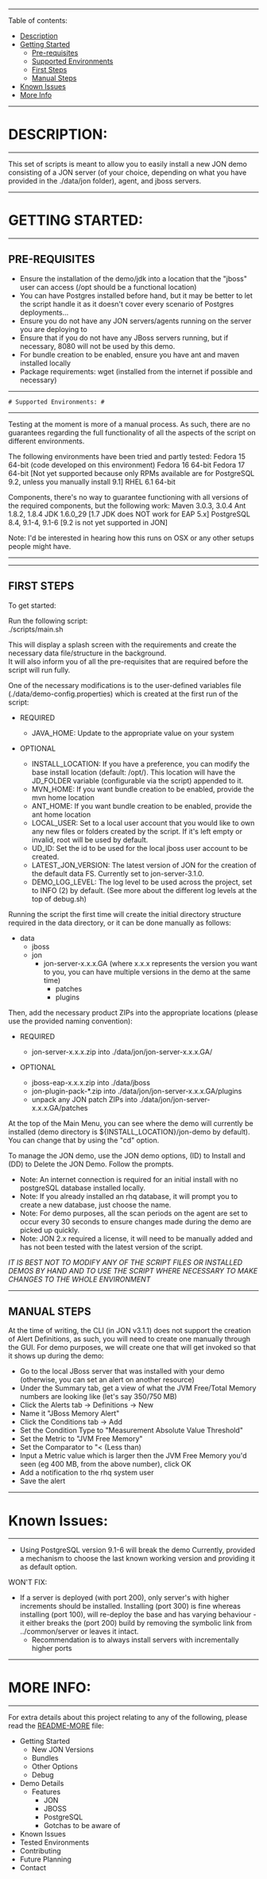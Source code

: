 ****************************************************************************************************************************************

Table of contents:
- [Description](#description)
- [Getting Started](#getting-started)
	- [Pre-requisites](#pre-requisites)
	- [Supported Environments](#supported-environments)
	- [First Steps](#first-steps)
	- [Manual Steps](#manual-steps)
- [Known Issues](#known-issues)
- [More Info](#more-info)

- - - - - - - - - - - - - - - - - - - - - - - - - - - - - - - - - - - - - - - - - - - - - - - - - - - - - - - - - - - - - - - - - - - - - - -

# DESCRIPTION: #
- - - - - - - - - - - - - - - - - - - - - - - - - - - - - - - - - - - - - - - - - - - - - - - - - - - - - - - - - - - - - - - - - - - - - - - 

This set of scripts is meant to allow you to easily install a new JON demo consisting of a JON server (of your choice, depending on what you have provided in the ./data/jon folder), agent, and jboss servers.

- - - - - - - - - - - - - - - - - - - - - - - - - - - - - - - - - - - - - - - - - - - - - - - - - - - - - - - - - - - - - - - - - - - - - - -

# GETTING STARTED: #
- - - - - - - - - - - - - - - - - - - - - - - - - - - - - - - - - - - - - - - - - - - - - - - - - - - - - - - - - - - - - - - - - - - - - - - 

## PRE-REQUISITES ##

- Ensure the installation of the demo/jdk into a location that the "jboss" user can access (/opt should be a functional location)
- You can have Postgres installed before hand, but it may be better to let the script handle it as it doesn't cover every scenario of Postgres deployments...
- Ensure you do not have any JON servers/agents running on the server you are deploying to
- Ensure that if you do not have any JBoss servers running, but if necessary, 8080 will not be used by this demo.
- For bundle creation to be enabled, ensure you have ant and maven installed locally
- Package requirements:
	wget (installed from the internet if possible and necessary)
	
- - - - - - - - - - - - - - - - - - - - - - - - - - - - - - - - - - - - - - - - - - - - - - - - - - - - - - - - - - - - - - - - - - - - - - -
	
	# Supported Environments: #

- - - - - - - - - - - - - - - - - - - - - - - - - - - - - - - - - - - - - - - - - - - - - - - - - - - - - - - - - - - - - - - - - - - - - - -

Testing at the moment is more of a manual process.  As such, there are no guarantees regarding the full functionality of all the aspects of the script on different environments.  

The following environments have been tried and partly tested:
Fedora 15 64-bit (code developed on this environment)
Fedora 16 64-bit
Fedora 17 64-bit [Not yet supported because only RPMs available are for PostgreSQL 9.2, unless you manually install 9.1]
RHEL 6.1  64-bit 

Components, there's no way to guarantee functioning with all versions of the required components, but the following work:
Maven 		3.0.3, 3.0.4
Ant   		1.8.2, 1.8.4
JDK   		1.6.0_29 [1.7 JDK does NOT work for EAP 5.x]
PostgreSQL	8.4, 9.1-4, 9.1-6 [9.2 is not yet supported in JON]

Note: I'd be interested in hearing how this runs on OSX or any other setups people might have.

- - - - - - - - - - - - - - - - - - - - - - - - - - - - - - - - - - - - - - - - - - - - - - - - - - - - - - - - - - - - - - - - - - - - - - -
	

*********************************************************************************

## FIRST STEPS ##

To get started:

Run the following script:  
		./scripts/main.sh
	
This will display a splash screen with the requirements and create the necessary data file/structure in the background.  
It will also inform you of all the pre-requisites that are required before the script will run fully.

One of the necessary modifications is to the user-defined variables file (./data/demo-config.properties) which is created at the first run of the script:

+ REQUIRED  
	- JAVA_HOME:			Update to the appropriate value on your system  
	
+ OPTIONAL
	- INSTALL_LOCATION:		If you have a preference, you can modify the base install location (default: /opt/).  This location will have the JD_FOLDER variable (configurable via the script) appended to it.
	- MVN_HOME:				If you want bundle creation to be enabled, provide the mvn home location
	- ANT_HOME:				If you want bundle creation to be enabled, provide the ant home location
	- LOCAL_USER:			Set to a local user account that you would like to own any new files or folders created by the script.  If it's left empty or invalid, root will be used by default.
	- UD_ID:				Set the id to be used for the local jboss user account to be created.
	- LATEST_JON_VERSION: 	The latest version of JON for the creation of the default data FS.  Currently set to jon-server-3.1.0.
	- DEMO_LOG_LEVEL:		The log level to be used across the project, set to INFO (2) by default. (See more about the different log levels at the top of debug.sh)
	
Running the script the first time will create the initial directory structure required in the data directory, or it can be done manually as follows:
- data
	- jboss
	- jon
		- jon-server-x.x.x.GA (where x.x.x represents the version you want to you, you can have multiple versions in the demo at the same time)
			- patches
			- plugins
			
Then, add the necessary product ZIPs into the appropriate locations (please use the provided naming convention):
+ REQUIRED
	- jon-server-x.x.x.zip into ./data/jon/jon-server-x.x.x.GA/
	
+ OPTIONAL
	- jboss-eap-x.x.x.zip into ./data/jboss
	- jon-plugin-pack-*.zip into ./data/jon/jon-server-x.x.x.GA/plugins
	- unpack any JON  patch ZIPs into ./data/jon/jon-server-x.x.x.GA/patches
	
At the top of the Main Menu, you can see where the demo will currently be installed (demo directory is ${INSTALL_LOCATION}/jon-demo by default).  You can change that by using the "cd" option.

To manage the JON demo, use the JON demo options, (ID) to Install and (DD) to Delete the JON Demo.
Follow the prompts.  

- Note: An internet connection is required for an initial install with no postgreSQL database installed locally.
- Note: If you already installed an rhq database, it will prompt you to create a new database, just choose the name.
- Note: For demo purposes, all the scan periods on the agent are set to occur every 30 seconds to ensure changes made during the demo are picked up quickly.
- Note: JON 2.x required a license, it will need to be manually added and has not been tested with the latest version of the script.

*IT IS BEST NOT TO MODIFY ANY OF THE SCRIPT FILES OR INSTALLED DEMOS BY HAND AND TO USE THE SCRIPT WHERE NECESSARY TO MAKE CHANGES TO THE WHOLE ENVIRONMENT*

*********************************************************************************

## MANUAL STEPS ##
At the time of writing, the CLI (in JON v3.1.1) does not support the creation of Alert Definitions, as such, you will need to create one manually through the GUI.
For demo purposes, we will create one that will get invoked so that it shows up during the demo:

- Go to the local JBoss server that was installed with your demo (otherwise, you can set an alert on another resource)
- Under the Summary tab, get a view of what the JVM Free/Total Memory numbers are looking like (let's say 350/750 MB)
- Click the Alerts tab -> Definitions -> New
- Name it "JBoss Memory Alert"
- Click the Conditions tab -> Add
- Set the Condition Type to "Measurement Absolute Value Threshold"
- Set the Metric to "JVM Free Memory"
- Set the Comparator to "< (Less than)
- Input a Metric value which is larger then the JVM Free Memory you'd seen (eg 400 MB, from the above number), click OK
- Add a notification to the rhq system user
- Save the alert 

- - - - - - - - - - - - - - - - - - - - - - - - - - - - - - - - - - - - - - - - - - - - - - - - - - - - - - - - - - - - - - - - - - - - - - -

# Known Issues: #

- - - - - - - - - - - - - - - - - - - - - - - - - - - - - - - - - - - - - - - - - - - - - - - - - - - - - - - - - - - - - - - - - - - - - - -

- Using PostgreSQL version 9.1-6 will break the demo
	Currently, provided a mechanism to choose the last known working version and providing it as default option.

WON'T FIX:
- If a server is deployed (with port 200), only server's with higher increments should be installed.  Installing (port 300) is fine whereas installing (port 100), will re-deploy the base and has varying behaviour - it either breaks the (port 200) build by removing the symbolic link from ../common/server or leaves it intact.
	- Recommendation is to always install servers with incrementally higher ports

- - - - - - - - - - - - - - - - - - - - - - - - - - - - - - - - - - - - - - - - - - - - - - - - - - - - - - - - - - - - - - - - - - - - - - -

# MORE INFO: #

- - - - - - - - - - - - - - - - - - - - - - - - - - - - - - - - - - - - - - - - - - - - - - - - - - - - - - - - - - - - - - - - - - - - - - -

For extra details about this project relating to any of the following, please read the [README-MORE](README-MORE.md) file: 

- Getting Started
	- New JON Versions
	- Bundles
	- Other Options
	- Debug
- Demo Details
	- Features
		- JON
		- JBOSS
		- PostgreSQL
		- Gotchas to be aware of
- Known Issues
- Tested Environments
- Contributing
- Future Planning
- Contact
